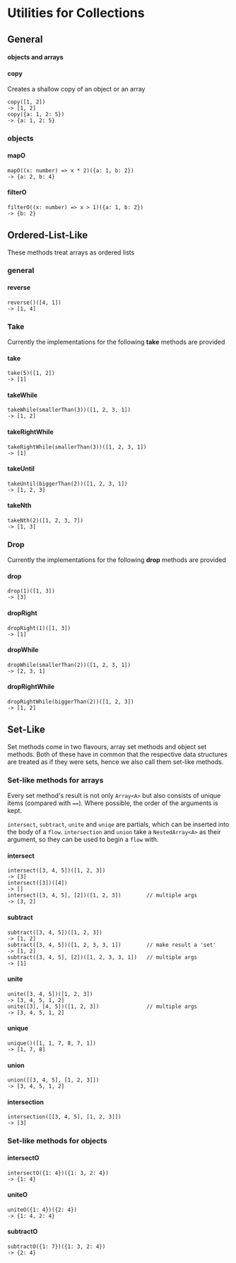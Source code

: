 # Utilities for Collections

## General

#### objects and arrays

#### copy

Creates a shallow copy of an object or an array

```
copy([1, 2])
-> [1, 2]
copy({a: 1, 2: 5})
-> {a: 1, 2: 5}
```

### objects

#### mapO

```
mapO((x: number) => x * 2)({a: 1, b: 2})
-> {a: 2, b: 4}
```

#### filterO

```
filterO((x: number) => x > 1)({a: 1, b: 2})
-> {b: 2}
```

## Ordered-List-Like

These methods treat arrays as ordered lists

### general

#### reverse

```
reverse()([4, 1])
-> [1, 4]
```

### Take

Currently the implementations for the following **take** methods are provided

#### take

```
take(5)([1, 2])
-> [1]
```

#### takeWhile

```
takeWhile(smallerThan(3))([1, 2, 3, 1])
-> [1, 2]
```

#### takeRightWhile

```
takeRightWhile(smallerThan(3))([1, 2, 3, 1])
-> [1]
```

#### takeUntil

```
takeUntil(biggerThan(2))([1, 2, 3, 1])
-> [1, 2, 3]
```

#### takeNth

```
takeNth(2)([1, 2, 3, 7])
-> [1, 3]
```

### Drop

Currently the implementations for the following **drop** methods are provided


#### drop

```
drop(1)([1, 3])
-> [3]
```

#### dropRight

```
dropRight(1)([1, 3])
-> [1]
```

#### dropWhile

```
dropWhile(smallerThan(2))([1, 2, 3, 1])
-> [2, 3, 1]
```

#### dropRightWhile

```
dropRightWhile(biggerThan(2))([1, 2, 3])
-> [1, 2]
```

## Set-Like

Set methods come in two flavours, array set methods and object set methods.
Both of these have in common that the respective data structures are treated 
as if they were sets, hence we also call them set-like methods.

### Set-like methods for arrays

Every set method's result is not only `Array<A>` but also consists 
of unique items (compared with `==`). Where possible, the order of 
the arguments is kept.

`intersect`, `subtract`, `unite` and `uniqe` are partials, which can be inserted
into the body of a `flow`. `intersection` and `union` take a `NestedArray<A>` as
their argument, so they can be used to begin a `flow` with.

#### intersect

```
intersect([3, 4, 5])([1, 2, 3])
-> [3]
intersect([3])([4])
-> []
intersect([3, 4, 5], [2])([1, 2, 3])        // multiple args
-> [3, 2]
```

#### subtract

```
subtract([3, 4, 5])([1, 2, 3])
-> [1, 2]
subtract([3, 4, 5])([1, 2, 3, 3, 1])        // make result a 'set'
-> [1, 2]
subtract([3, 4, 5], [2])([1, 2, 3, 3, 1])   // multiple args
-> [1]
```

#### unite

```
unite([3, 4, 5])([1, 2, 3])
-> [3, 4, 5, 1, 2]
unite([3], [4, 5])([1, 2, 3])               // multiple args
-> [3, 4, 5, 1, 2]
```

#### unique

```
unique()([1, 1, 7, 8, 7, 1])
-> [1, 7, 8]
```

#### union

```
union([[3, 4, 5], [1, 2, 3]])
-> [3, 4, 5, 1, 2]
```

#### intersection

```
intersection([[3, 4, 5], [1, 2, 3]])
-> [3]
```

### Set-like methods for objects

#### intersectO

```
intersectO({1: 4})({1: 3, 2: 4})
-> {1: 4}
```

#### uniteO

```
uniteO({1: 4})({2: 4})
-> {1: 4, 2: 4}
```

#### subtractO

```
subtractO({1: 7})({1: 3, 2: 4})
-> {2: 4}
```

